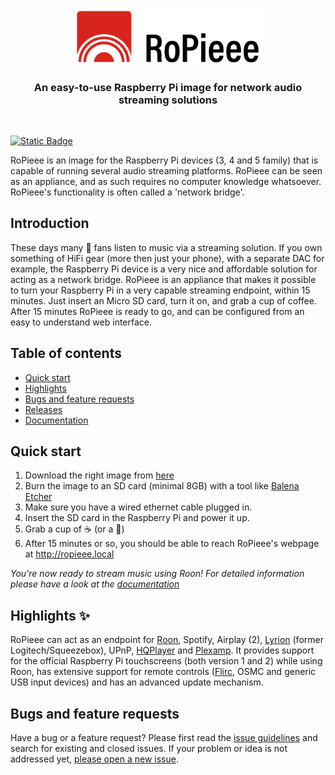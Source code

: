 <p align="center">
<img src="https://github.com/RoPieee/RoPieee/blob/main/docs/images/logo.png" width="300" title="RoPieee logo">
</p>
<h3 align="center">An easy-to-use Raspberry Pi image for network audio streaming solutions</h3>
<br/>

[![Static Badge](https://img.shields.io/badge/Download%20the%20latest%20release-2025.06.1-blue)](https://github.com/RoPieee/RoPieee/blob/main/CHANGELOG.md#2025.06.1)

RoPieee is an image for the Raspberry Pi devices (3, 4 and 5 family) that is capable of running several audio streaming platforms. RoPieee can be seen as an appliance, and as such requires no computer knowledge whatsoever. RoPieee's functionality is often called a 'network bridge'.

## Introduction

These days many :musical_note: fans listen to music via a streaming solution. If you own something of HiFi gear (more then just your phone), with a separate DAC for example, the Raspberry Pi device is a very nice and affordable solution for acting as a network bridge.
RoPieee is an appliance that makes it possible to turn your Raspberry Pi in a very capable streaming endpoint, within 15 minutes. Just insert an Micro SD card, turn it on, and grab a cup of coffee. After 15 minutes RoPieee is ready to go, and can be configured from an easy to understand web interface. 

## Table of contents

- [Quick start](#quick-start)
- [Highlights](#highlights)
- [Bugs and feature requests](#bugs-and-feature-requests)
- [Releases](/docs/CHANGELOG.md)
- [Documentation](docs/DOCUMENTATION.md)

## Quick start

1. Download the right image from [here](/docs/CHANGELOG.md)
2. Burn the image to an SD card (minimal 8GB) with a tool like [Balena Etcher](https://etcher.balena.io/)
3. Make sure you have a wired ethernet cable plugged in.
4. Insert the SD card in the Raspberry Pi and power it up. 
5. Grab a cup of :coffee: (or a :tropical_drink:)
6. After 15 minutes or so, you should be able to reach RoPieee's webpage at http://ropieee.local

_You're now ready to stream music using Roon! For detailed information please have a look at the [documentation](https://github.com/RoPieee/RoPieee/blob/main/DOCUMENTATION.md)_

## Highlights :sparkles:

RoPieee can act as an endpoint for [Roon](https://roonlabs.com), Spotify, Airplay (2), [Lyrion](https://lyrion.org/) (former Logitech/Squeezebox), UPnP, [HQPlayer](https://signalyst.com/consumer/) and [Plexamp](https://www.plex.tv/plexamp/). It provides support for the official Raspberry Pi touchscreens (both version 1 and 2) while using Roon, has extensive support for remote controls ([Flirc](https://flirc.tv/), OSMC and generic USB input devices) and has an advanced update mechanism.

## Bugs and feature requests

Have a bug or a feature request? Please first read the [issue guidelines](/docs/CONTRIBUTING.md#using-the-issue-tracker) and search for existing and closed issues. If your problem or idea is not addressed yet, [please open a new issue](https://github.com/RoPieee/RoPieee/issues/new/choose).






